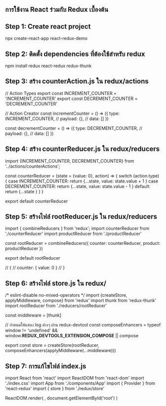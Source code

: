 การใช้งาน React ร่วมกับ Redux เบื้องต้น
----
Step 1: Create react project
--
npx create-react-app react-redux-demo

Step 2: ติดตั้ง dependencies ที่ต้องใช้สำหรับ redux
---
npm install redux react-redux redux-thunk

Step 3: สร้าง counterAction.js ใน redux/actions
---
// Action Types
export const INCREMENT_COUNTER = 'INCREMENT_COUNTER'
export const DECREMENT_COUNTER = 'DECREMENT_COUNTER'

// Action Creator
const incrementCounter = () => ({
    type: INCREMENT_COUNTER,
    // payload: {},
    // data: []
})

const decrementCounter = () => ({
    type: DECREMENT_COUNTER,
    // payload: {},
    // data: []
})

Step 4: สร้าง counterReducer.js ใน redux/reducers
---
import {INCREMENT_COUNTER, DECREMENT_COUNTER} from '../actions/counterActions';

const counterReducer = (state = {value: 0}, action) => {
    switch (action.type){
        case INCREMENT_COUNTER:
            return {...state, value: state.value + 1 }
        case DECREMENT_COUNTER:
            return {...state, value: state.value - 1 }
        default:
            return {...state }
    }
}

export default counterReducer

Step 5: สร้างไฟล์ rootReducer.js ใน redux/reducers
---
import { combineReducers } from 'redux';
import counterReducer from './counterReducer'
import productReducer from './productReducer'

const rootReducer = combineReducers({
    counter: counterReducer,
    product: productReducer
})

export default rootReducer

// {
//     counter: { value: 0 }
// }

Step 6: สร้างไฟล์ store.js ใน redux/
---
/* eslint-disable no-mixed-operators */
import {createStore, applyMiddleware, compose} from 'redux'
import thunk from 'redux-thunk'
import rootReducer from './reducers/rootReducer'

const middleware = [thunk]

// กำหนดให้แสดง log ต่างๆ ผ่าน redux-devtool
const composeEnhancers = typeof window != 'undefined' && window.__REDUX_DEVTOOLS_EXTENSION_COMPOSE__ || compose

export const store = createStore(rootReducer, composeEnhancers(applyMiddleware(...middleware)))

Step 7: การแก้ไขไฟล์ index.js
---
import React from 'react'
import ReactDOM from 'react-dom'
import './index.css'
import App from './components/App'
import { Provider } from 'react-redux'
import { store } from './redux/store'

ReactDOM.render(
  <Provider store={store}>
    <App />
  </Provider>,
  document.getElementById('root')
)